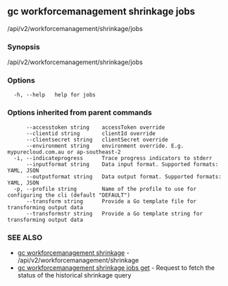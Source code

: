 ## gc workforcemanagement shrinkage jobs

/api/v2/workforcemanagement/shrinkage/jobs

### Synopsis

/api/v2/workforcemanagement/shrinkage/jobs

### Options

```
  -h, --help   help for jobs
```

### Options inherited from parent commands

```
      --accesstoken string    accessToken override
      --clientid string       clientId override
      --clientsecret string   clientSecret override
      --environment string    environment override. E.g. mypurecloud.com.au or ap-southeast-2
  -i, --indicateprogress      Trace progress indicators to stderr
      --inputformat string    Data input format. Supported formats: YAML, JSON
      --outputformat string   Data output format. Supported formats: YAML, JSON
  -p, --profile string        Name of the profile to use for configuring the cli (default "DEFAULT")
      --transform string      Provide a Go template file for transforming output data
      --transformstr string   Provide a Go template string for transforming output data
```

### SEE ALSO

* [gc workforcemanagement shrinkage](gc_workforcemanagement_shrinkage.html)	 - /api/v2/workforcemanagement/shrinkage
* [gc workforcemanagement shrinkage jobs get](gc_workforcemanagement_shrinkage_jobs_get.html)	 - Request to fetch the status of the historical shrinkage query


